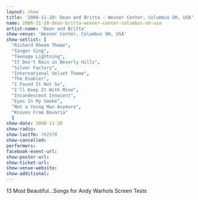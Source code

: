 ```yaml
---
layout: show
title: '2008-11-20: Dean and Britta - Wexner Center, Columbus OH, USA'
name: 2008-11-20-dean-britta-wexner-center-columbus-oh-usa
artist-name: 'Dean and Britta'
show-venue: 'Wexner Center, Columbus OH, USA'
show-setlist: [
  "Richard Rheem Theme",
  "Singer Sing",
  "Teenage Lightning",
  "It Don't Rain in Beverly Hills",
  "Silver Factory",
  "International Velvet Theme",
  "The Enabler",
  "I Found It Not So",
  "I'll Keep It With Mine",
  "Incandescent Innocent",
  "Eyes In My Smoke",
  "Not a Young Man Anymore",
  "Knives From Bavaria"
  ]
show-date: 2008-11-20
show-radio: 
show-lastfm: 762570
show-cancelled: 
performers: 
facebook-event-url: 
show-poster-url: 
show-ticket-url: 
show-venue-website: 
show-additional: 
---
```


13 Most Beautiful...Songs for Andy Warhols Screen Tests